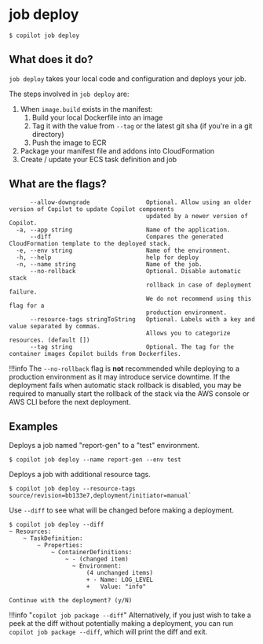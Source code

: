 # job deploy
```console
$ copilot job deploy
```

## What does it do?

`job deploy` takes your local code and configuration and deploys your job. 

The steps involved in `job deploy` are:

1. When `image.build` exists in the manifest:
    1. Build your local Dockerfile into an image
    2. Tag it with the value from `--tag` or the latest git sha (if you're in a git directory)
    3. Push the image to ECR
2. Package your manifest file and addons into CloudFormation
3. Create / update your ECS task definition and job

## What are the flags?

```
      --allow-downgrade                Optional. Allow using an older version of Copilot to update Copilot components
                                       updated by a newer version of Copilot.
  -a, --app string                     Name of the application.
      --diff                           Compares the generated CloudFormation template to the deployed stack.
  -e, --env string                     Name of the environment.
  -h, --help                           help for deploy
  -n, --name string                    Name of the job.
      --no-rollback                    Optional. Disable automatic stack
                                       rollback in case of deployment failure.
                                       We do not recommend using this flag for a
                                       production environment.
      --resource-tags stringToString   Optional. Labels with a key and value separated by commas.
                                       Allows you to categorize resources. (default [])
      --tag string                     Optional. The tag for the container images Copilot builds from Dockerfiles.
```

!!!info
The `--no-rollback` flag is **not** recommended while deploying to a production environment as it may introduce service downtime.
If the deployment fails when automatic stack rollback is disabled, you may be required to manually start the rollback of the stack via the AWS console or AWS CLI before the next deployment.

## Examples

Deploys a job named "report-gen" to a "test" environment.
```console
$ copilot job deploy --name report-gen --env test
```

Deploys a job with additional resource tags.
```console
$ copilot job deploy --resource-tags source/revision=bb133e7,deployment/initiator=manual`
```

Use `--diff` to see what will be changed before making a deployment.
```console
$ copilot job deploy --diff
~ Resources:
    ~ TaskDefinition:
        ~ Properties:
            ~ ContainerDefinitions:
                ~ - (changed item)
                  ~ Environment:
                      (4 unchanged items)
                      + - Name: LOG_LEVEL
                      +   Value: "info"

Continue with the deployment? (y/N)
```

!!!info "`copilot job package --diff`"
    Alternatively, if you just wish to take a peek at the diff without potentially making a deployment,
    you can run `copilot job package --diff`, which will print the diff and exit.